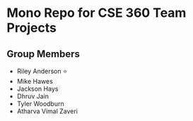 # Mono Repo for CSE 360 Team Projects

## Group Members

- Riley Anderson ⭐
- Mike Hawes
- Jackson Hays
- Dhruv Jain
- Tyler Woodburn
- Atharva Vimal Zaveri
